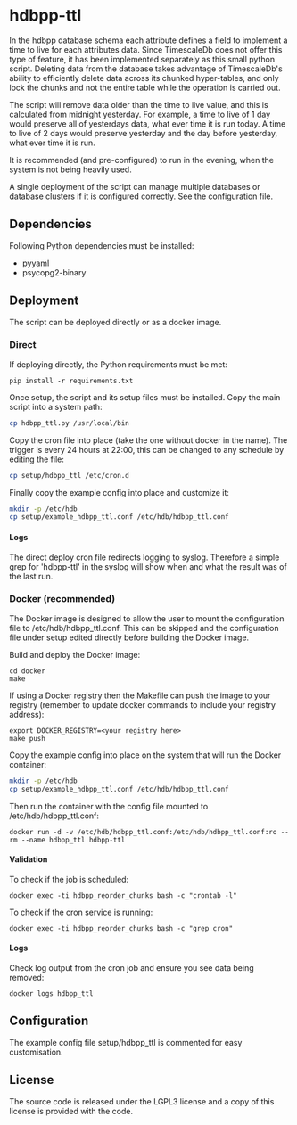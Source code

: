 # hdbpp-ttl

In the hdbpp database schema each attribute defines a field to implement a time to live for each attributes data. Since TimescaleDb does not offer this type of feature, it has been implemented separately as this small python script. Deleting data from the database takes advantage of TimescaleDb's ability to efficiently delete data across its chunked hyper-tables, and only lock the chunks and not the entire table while the operation is carried out.

The script will remove data older than the time to live value, and this is calculated from midnight yesterday. For example, a time to live of 1 day would preserve all of yesterdays data, what ever time it is run today. A time to live of 2 days would preserve yesterday and the day before yesterday, what ever time it is run.

It is recommended (and pre-configured) to run in the evening, when the system is not being heavily used.

A single deployment of the script can manage multiple databases or database clusters if it is configured correctly. See the configuration file.

## Dependencies

Following Python dependencies must be installed: 

* pyyaml
* psycopg2-binary

## Deployment

The script can be deployed directly or as a docker image.

### Direct

If deploying directly, the Python requirements must be met:

```
pip install -r requirements.txt
```

Once setup, the script and its setup files must be installed. Copy the main script into a system path:

```bash
cp hdbpp_ttl.py /usr/local/bin
```

Copy the cron file into place (take the one without docker in the name). The trigger is every 24 hours at 22:00, this can be changed to any schedule by editing the file:

```bash
cp setup/hdbpp_ttl /etc/cron.d
```

Finally copy the example config into place and customize it:

```bash
mkdir -p /etc/hdb
cp setup/example_hdbpp_ttl.conf /etc/hdb/hdbpp_ttl.conf
```

#### Logs

The direct deploy cron file redirects logging to syslog. Therefore a simple grep for 'hdbpp-ttl' in the syslog will show when and what the result was of the last run.

### Docker (recommended)

The Docker image is designed to allow the user to mount the configuration file to /etc/hdb/hdbpp_ttl.conf. This can be skipped and the configuration file under setup edited directly before building the Docker image.

Build and deploy the Docker image:

```
cd docker
make
```

If using a Docker registry then the Makefile can push the image to your registry (remember to update docker commands to include your registry address):

```
export DOCKER_REGISTRY=<your registry here>
make push
```

Copy the example config into place on the system that will run the Docker container:

```bash
mkdir -p /etc/hdb
cp setup/example_hdbpp_ttl.conf /etc/hdb/hdbpp_ttl.conf
```

Then run the container with the config file mounted to /etc/hdb/hdbpp_ttl.conf:

```
docker run -d -v /etc/hdb/hdbpp_ttl.conf:/etc/hdb/hdbpp_ttl.conf:ro --rm --name hdbpp_ttl hdbpp-ttl
```

#### Validation

To check if the job is scheduled:

```
docker exec -ti hdbpp_reorder_chunks bash -c "crontab -l"
```

To check if the cron service is running:

```
docker exec -ti hdbpp_reorder_chunks bash -c "grep cron"
```

#### Logs

Check log output from the cron job and ensure you see data being removed:

```
docker logs hdbpp_ttl
```

## Configuration

The example config file setup/hdbpp_ttl is commented for easy customisation.

## License

The source code is released under the LGPL3 license and a copy of this license is provided with the code.
